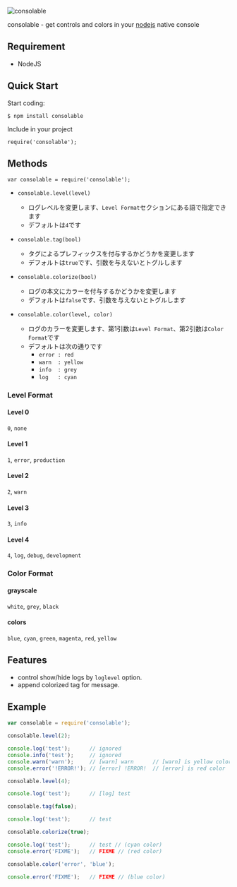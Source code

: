 ![consolable](https://photos-5.dropbox.com/t/0/AAB_l0JQJIfJOBc1zYBQieE1CL1bNnsPhGsSBongoeH9rA/10/112615465/jpeg/32x32/2/1350468000/0/2/consolable.jpg/szivIHnEjJL7rh-JGHZmla-UAHju7Wy6BM52vvOX8nY?size=800x600)

  consolable - get controls and colors in your [nodejs](http://nodejs.org) native console


## Requirement

  * NodeJS


## Quick Start

  Start coding:

    $ npm install consolable

  Include in your project

    require('consolable');


## Methods

    var consolable = require('consolable');

* `consolable.level(level)`
  * ログレベルを変更します、`Level Format`セクションにある語で指定できます
  * デフォルトは`4`です

* `consolable.tag(bool)`
  * タグによるプレフィックスを付与するかどうかを変更します
  * デフォルトは`true`です、引数を与えないとトグルします

* `consolable.colorize(bool)`
  * ログの本文にカラーを付与するかどうかを変更します
  * デフォルトは`false`です、引数を与えないとトグルします

* `consolable.color(level, color)`
  * ログのカラーを変更します、第1引数は`Level Format`、第2引数は`Color Format`です
  * デフォルトは次の通りです
    * `error : red`
    * `warn  : yellow`
    * `info  : grey`
    * `log   : cyan`

### Level Format

#### Level 0

  `0`, `none`

#### Level 1

  `1`, `error`, `production`

#### Level 2

  `2`, `warn`

#### Level 3

  `3`, `info`

#### Level 4

  `4`, `log`, `debug`, `development`


### Color Format

#### grayscale

  `white`, `grey`, `black`

#### colors

  `blue`, `cyan`, `green`, `magenta`, `red`, `yellow`


## Features

  * control show/hide logs by `loglevel` option.
  * append colorized tag for message.


## Example

```js
var consolable = require('consolable');

consolable.level(2);

console.log('test');      // ignored
console.info('test');     // ignored
console.warn('warn');     // [warn] warn      // [warn] is yellow color
console.error('!ERROR!'); // [error] !ERROR!  // [error] is red color

consolable.level(4);

console.log('test');      // [log] test

consolable.tag(false);

console.log('test');      // test

consolable.colorize(true);

console.log('test');      // test // (cyan color)
console.error('FIXME');   // FIXME // (red color)

consolable.color('error', 'blue');

console.error('FIXME');   // FIXME // (blue color)
```
